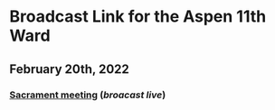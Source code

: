 # Broadcast Link for the Aspen 11th Ward

## February 20th, 2022
### [Sacrament meeting](https://youtu.be/asrBQ524rbI) (*broacast live*)
